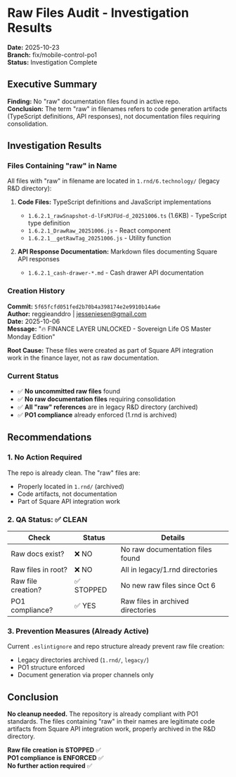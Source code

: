 # Raw Files Audit - Investigation Results

**Date:** 2025-10-23  
**Branch:** fix/mobile-control-po1  
**Status:** Investigation Complete

## Executive Summary

**Finding:** No "raw" documentation files found in active repo.  
**Conclusion:** The term "raw" in filenames refers to code generation artifacts (TypeScript definitions, API responses), not documentation files requiring consolidation.

## Investigation Results

### Files Containing "raw" in Name

All files with "raw" in filename are located in `1.rnd/6.technology/` (legacy R&D directory):

1. **Code Files:** TypeScript definitions and JavaScript implementations
   - `1.6.2.1_rawSnapshot-d-lFsMJFUd-d_20251006.ts` (1.6KB) - TypeScript type definition
   - `1.6.2.1_DrawRaw_20251006.js` - React component
   - `1.6.2.1__getRawTag_20251006.js` - Utility function

2. **API Response Documentation:** Markdown files documenting Square API responses
   - `1.6.2.1_cash-drawer-*.md` - Cash drawer API documentation

### Creation History

**Commit:** `5f65fcfd051fed2b70b4a398174e2e9910b14a6e`  
**Author:** reggieanddro | jesseniesen@gmail.com  
**Date:** 2025-10-06  
**Message:** "🔥 FINANCE LAYER UNLOCKED - Sovereign Life OS Master Monday Edition"

**Root Cause:** These files were created as part of Square API integration work in the finance layer, not as raw documentation.

### Current Status

- ✅ **No uncommitted raw files** found
- ✅ **No raw documentation files** requiring consolidation
- ✅ **All "raw" references** are in legacy R&D directory (archived)
- ✅ **PO1 compliance** already enforced (1.rnd is archived)

## Recommendations

### 1. No Action Required
The repo is already clean. The "raw" files are:
- Properly located in `1.rnd/` (archived)
- Code artifacts, not documentation
- Part of Square API integration work

### 2. QA Status: ✅ CLEAN

| Check | Status | Details |
|-------|--------|---------|
| Raw docs exist? | ❌ NO | No raw documentation files found |
| Raw files in root? | ❌ NO | All in legacy/1.rnd directories |
| Raw file creation? | ✅ STOPPED | No new raw files since Oct 6 |
| PO1 compliance? | ✅ YES | Raw files in archived directories |

### 3. Prevention Measures (Already Active)

Current `.eslintignore` and repo structure already prevent raw file creation:
- Legacy directories archived (`1.rnd/`, `legacy/`)
- PO1 structure enforced
- Document generation via proper channels only

## Conclusion

**No cleanup needed.** The repository is already compliant with PO1 standards. The files containing "raw" in their names are legitimate code artifacts from Square API integration work, properly archived in the R&D directory.

**Raw file creation is STOPPED** ✅  
**PO1 compliance is ENFORCED** ✅  
**No further action required** ✅

